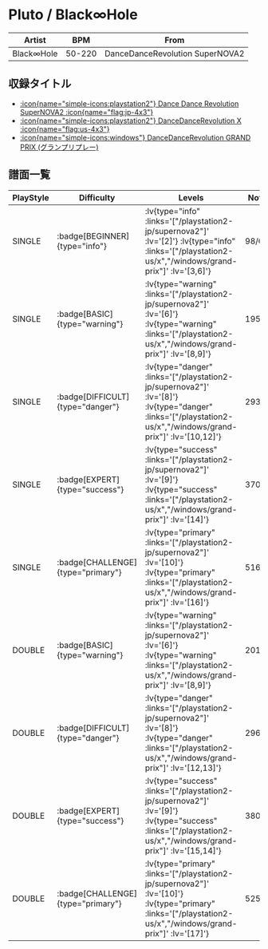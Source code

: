 # Pluto / Black∞Hole

|Artist|BPM|From|
|------|---|----|
|Black∞Hole|50-220|DanceDanceRevolution SuperNOVA2|

## 収録タイトル

- [ :icon{name="simple-icons:playstation2"} Dance Dance Revolution SuperNOVA2 :icon{name="flag:jp-4x3"} ](/playstation2-jp/supernova2)
- [ :icon{name="simple-icons:playstation2"} DanceDanceRevolution X :icon{name="flag:us-4x3"} ](/playstation2-us/x)
- [ :icon{name="simple-icons:windows"} DanceDanceRevolution GRAND PRIX (グランプリプレー)](/windows/grand-prix)

## 譜面一覧

|PlayStyle|Difficulty|Levels|Notes|Movie|
|---------|----------|------|-----|-----|
|SINGLE| :badge[BEGINNER]{type="info"} | :lv{type="info" :links='["/playstation2-jp/supernova2"]' :lv='[2]'}  :lv{type="info" :links='["/playstation2-us/x","/windows/grand-prix"]' :lv='[3,6]'} |98/0||
|SINGLE| :badge[BASIC]{type="warning"} | :lv{type="warning" :links='["/playstation2-jp/supernova2"]' :lv='[6]'}  :lv{type="warning" :links='["/playstation2-us/x","/windows/grand-prix"]' :lv='[8,9]'} |195/2||
|SINGLE| :badge[DIFFICULT]{type="danger"} | :lv{type="danger" :links='["/playstation2-jp/supernova2"]' :lv='[8]'}  :lv{type="danger" :links='["/playstation2-us/x","/windows/grand-prix"]' :lv='[10,12]'} |293/17||
|SINGLE| :badge[EXPERT]{type="success"} | :lv{type="success" :links='["/playstation2-jp/supernova2"]' :lv='[9]'}  :lv{type="success" :links='["/playstation2-us/x","/windows/grand-prix"]' :lv='[14]'} |370/10||
|SINGLE| :badge[CHALLENGE]{type="primary"} | :lv{type="primary" :links='["/playstation2-jp/supernova2"]' :lv='[10]'}  :lv{type="primary" :links='["/playstation2-us/x","/windows/grand-prix"]' :lv='[16]'} |516/10||
|DOUBLE| :badge[BASIC]{type="warning"} | :lv{type="warning" :links='["/playstation2-jp/supernova2"]' :lv='[6]'}  :lv{type="warning" :links='["/playstation2-us/x","/windows/grand-prix"]' :lv='[8,9]'} |201/2||
|DOUBLE| :badge[DIFFICULT]{type="danger"} | :lv{type="danger" :links='["/playstation2-jp/supernova2"]' :lv='[8]'}  :lv{type="danger" :links='["/playstation2-us/x","/windows/grand-prix"]' :lv='[12,13]'} |296/2||
|DOUBLE| :badge[EXPERT]{type="success"} | :lv{type="success" :links='["/playstation2-jp/supernova2"]' :lv='[9]'}  :lv{type="success" :links='["/playstation2-us/x","/windows/grand-prix"]' :lv='[15,14]'} |380/13||
|DOUBLE| :badge[CHALLENGE]{type="primary"} | :lv{type="primary" :links='["/playstation2-jp/supernova2"]' :lv='[10]'}  :lv{type="primary" :links='["/playstation2-us/x","/windows/grand-prix"]' :lv='[17]'} |525/6||
